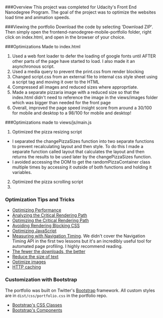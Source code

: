 ###Overview
This project was completed for Udacity's Front End Nanodegree Program. The goal of the project was to optimize the websites load time and animation speeds.


###Viewing the portfolio
Download the code by selecting 'Download ZIP'. Then simply open the frontend-nanodegree-mobile-portfolio folder, right click on index.html, and open in the browser of your choice.


###Optimizations Made to index.html
1. Used a web font loader to defer the loading of google fonts until AFTER other parts of the page have started to load. I also made it an asynchronous script.
2. Used a media query to prevent the print.css from render blocking
3. Changed script.css from an external file to internal css style sheet using a script tag and moving it over to the HTML
4. Compressed all images and reduced sizes where approprtiate.
5. Made a separate pizzaria image with a reduced size so that the index.html didn't need to reference the image in the views/images folder which was bigger than needed for the front page
6. Overall, improved the page speed insight score from around a 30/100 for mobile and desktop to a 98/100 for mobile and desktop!


###Optimizations made to views/js/main.js
1. Optimized the pizza resizing script 
  * I separated the changePizzaSizes function into two separate functions to prevent recalculating layout and then style. To do this I made a separate function called layout that calculates the layout and then returns the results to be used later by the changePizzaSizes function. 
  * I avoided accessing the DOM to get the randomPizzaContainer class  multiple times by accessing it outside of both functions and holding it variables.
2. Optimized the pizza scrolling script
3. 

### Optimization Tips and Tricks
* [Optimizing Performance](https://developers.google.com/web/fundamentals/performance/ "web performance")
* [Analyzing the Critical Rendering Path](https://developers.google.com/web/fundamentals/performance/critical-rendering-path/analyzing-crp.html "analyzing crp")
* [Optimizing the Critical Rendering Path](https://developers.google.com/web/fundamentals/performance/critical-rendering-path/optimizing-critical-rendering-path.html "optimize the crp!")
* [Avoiding Rendering Blocking CSS](https://developers.google.com/web/fundamentals/performance/critical-rendering-path/render-blocking-css.html "render blocking css")
* [Optimizing JavaScript](https://developers.google.com/web/fundamentals/performance/critical-rendering-path/adding-interactivity-with-javascript.html "javascript")
* [Measuring with Navigation Timing](https://developers.google.com/web/fundamentals/performance/critical-rendering-path/measure-crp.html "nav timing api"). We didn't cover the Navigation Timing API in the first two lessons but it's an incredibly useful tool for automated page profiling. I highly recommend reading.
* <a href="https://developers.google.com/web/fundamentals/performance/optimizing-content-efficiency/eliminate-downloads.html">The fewer the downloads, the better</a>
* <a href="https://developers.google.com/web/fundamentals/performance/optimizing-content-efficiency/optimize-encoding-and-transfer.html">Reduce the size of text</a>
* <a href="https://developers.google.com/web/fundamentals/performance/optimizing-content-efficiency/image-optimization.html">Optimize images</a>
* <a href="https://developers.google.com/web/fundamentals/performance/optimizing-content-efficiency/http-caching.html">HTTP caching</a>

### Customization with Bootstrap
The portfolio was built on Twitter's <a href="http://getbootstrap.com/">Bootstrap</a> framework. All custom styles are in `dist/css/portfolio.css` in the portfolio repo.

* <a href="http://getbootstrap.com/css/">Bootstrap's CSS Classes</a>
* <a href="http://getbootstrap.com/components/">Bootstrap's Components</a>
